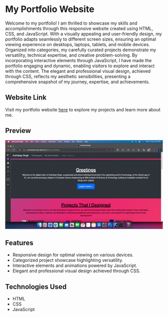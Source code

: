# My Portfolio Website

Welcome to my portfolio! I am thrilled to showcase my skills and accomplishments through this responsive website created using HTML, CSS, and JavaScript. With a visually appealing and user-friendly design, my portfolio adapts seamlessly to different screen sizes, ensuring an optimal viewing experience on desktops, laptops, tablets, and mobile devices. Organized into categories, my carefully curated projects demonstrate my versatility, technical expertise, and creative problem-solving. By incorporating interactive elements through JavaScript, I have made the portfolio engaging and dynamic, enabling visitors to explore and interact with the content. The elegant and professional visual design, achieved through CSS, reflects my aesthetic sensibilities, presenting a comprehensive snapshot of my journey, expertise, and achievements.

## Website Link

Visit my portfolio website [here](https://arshdeeps1ngh.github.io/better_portfolio/) to explore my projects and learn more about me.

## Preview

![Portfolio Website Preview](portfolio-preview.png)

## Features

- Responsive design for optimal viewing on various devices.
- Categorized project showcase highlighting versatility.
- Interactive elements and animations powered by JavaScript.
- Elegant and professional visual design achieved through CSS.

## Technologies Used

- HTML
- CSS
- JavaScript

